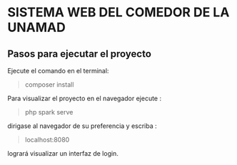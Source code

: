 # SISTEMA WEB DEL COMEDOR DE LA UNAMAD

## Pasos para ejecutar el proyecto

Ejecute el comando en el terminal: 

> composer install

Para visualizar el proyecto en el navegador ejecute :

> php spark serve 

dirigase al navegador de su preferencia y escriba :

> localhost:8080

logrará visualizar un interfaz de login.

